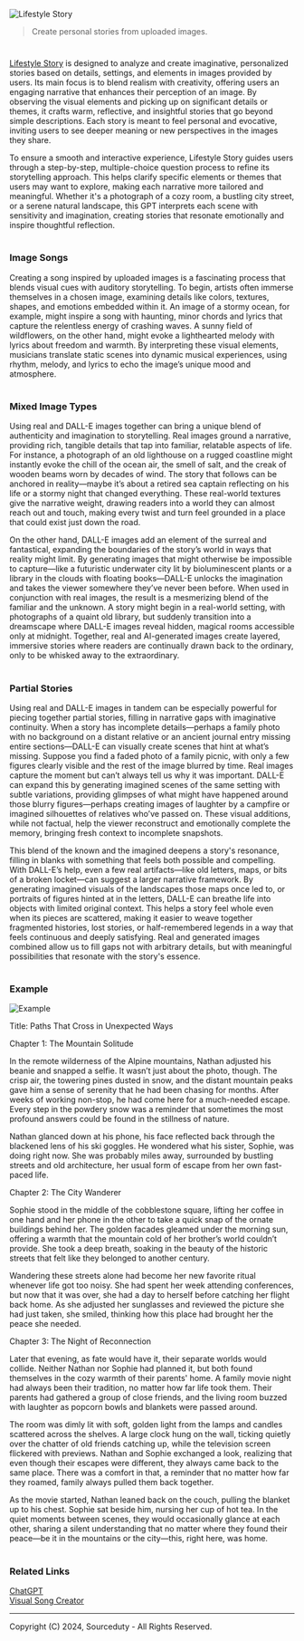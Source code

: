 ![Lifestyle Story](https://github.com/user-attachments/assets/9ab1b81d-deb3-483a-8783-64909b35eda9)

> Create personal stories from uploaded images.
#

[Lifestyle Story](https://chatgpt.com/g/g-QM0MbpRa4-lifestyle-story) is designed to analyze and create imaginative, personalized stories based on details, settings, and elements in images provided by users. Its main focus is to blend realism with creativity, offering users an engaging narrative that enhances their perception of an image. By observing the visual elements and picking up on significant details or themes, it crafts warm, reflective, and insightful stories that go beyond simple descriptions. Each story is meant to feel personal and evocative, inviting users to see deeper meaning or new perspectives in the images they share.

To ensure a smooth and interactive experience, Lifestyle Story guides users through a step-by-step, multiple-choice question process to refine its storytelling approach. This helps clarify specific elements or themes that users may want to explore, making each narrative more tailored and meaningful. Whether it's a photograph of a cozy room, a bustling city street, or a serene natural landscape, this GPT interprets each scene with sensitivity and imagination, creating stories that resonate emotionally and inspire thoughtful reflection.

#
### Image Songs

Creating a song inspired by uploaded images is a fascinating process that blends visual cues with auditory storytelling. To begin, artists often immerse themselves in a chosen image, examining details like colors, textures, shapes, and emotions embedded within it. An image of a stormy ocean, for example, might inspire a song with haunting, minor chords and lyrics that capture the relentless energy of crashing waves. A sunny field of wildflowers, on the other hand, might evoke a lighthearted melody with lyrics about freedom and warmth. By interpreting these visual elements, musicians translate static scenes into dynamic musical experiences, using rhythm, melody, and lyrics to echo the image’s unique mood and atmosphere.

#
### Mixed Image Types

Using real and DALL-E images together can bring a unique blend of authenticity and imagination to storytelling. Real images ground a narrative, providing rich, tangible details that tap into familiar, relatable aspects of life. For instance, a photograph of an old lighthouse on a rugged coastline might instantly evoke the chill of the ocean air, the smell of salt, and the creak of wooden beams worn by decades of wind. The story that follows can be anchored in reality—maybe it’s about a retired sea captain reflecting on his life or a stormy night that changed everything. These real-world textures give the narrative weight, drawing readers into a world they can almost reach out and touch, making every twist and turn feel grounded in a place that could exist just down the road.

On the other hand, DALL-E images add an element of the surreal and fantastical, expanding the boundaries of the story’s world in ways that reality might limit. By generating images that might otherwise be impossible to capture—like a futuristic underwater city lit by bioluminescent plants or a library in the clouds with floating books—DALL-E unlocks the imagination and takes the viewer somewhere they’ve never been before. When used in conjunction with real images, the result is a mesmerizing blend of the familiar and the unknown. A story might begin in a real-world setting, with photographs of a quaint old library, but suddenly transition into a dreamscape where DALL-E images reveal hidden, magical rooms accessible only at midnight. Together, real and AI-generated images create layered, immersive stories where readers are continually drawn back to the ordinary, only to be whisked away to the extraordinary.

#
### Partial Stories

Using real and DALL-E images in tandem can be especially powerful for piecing together partial stories, filling in narrative gaps with imaginative continuity. When a story has incomplete details—perhaps a family photo with no background on a distant relative or an ancient journal entry missing entire sections—DALL-E can visually create scenes that hint at what’s missing. Suppose you find a faded photo of a family picnic, with only a few figures clearly visible and the rest of the image blurred by time. Real images capture the moment but can’t always tell us why it was important. DALL-E can expand this by generating imagined scenes of the same setting with subtle variations, providing glimpses of what might have happened around those blurry figures—perhaps creating images of laughter by a campfire or imagined silhouettes of relatives who’ve passed on. These visual additions, while not factual, help the viewer reconstruct and emotionally complete the memory, bringing fresh context to incomplete snapshots.

This blend of the known and the imagined deepens a story's resonance, filling in blanks with something that feels both possible and compelling. With DALL-E’s help, even a few real artifacts—like old letters, maps, or bits of a broken locket—can suggest a larger narrative framework. By generating imagined visuals of the landscapes those maps once led to, or portraits of figures hinted at in the letters, DALL-E can breathe life into objects with limited original context. This helps a story feel whole even when its pieces are scattered, making it easier to weave together fragmented histories, lost stories, or half-remembered legends in a way that feels continuous and deeply satisfying. Real and generated images combined allow us to fill gaps not with arbitrary details, but with meaningful possibilities that resonate with the story's essence.

#
### Example

![Example](https://github.com/user-attachments/assets/d38f90f7-6242-4819-ab10-c7444e751684)

Title: Paths That Cross in Unexpected Ways

Chapter 1: The Mountain Solitude

In the remote wilderness of the Alpine mountains, Nathan adjusted his beanie and snapped a selfie. It wasn’t just about the photo, though. The crisp air, the towering pines dusted in snow, and the distant mountain peaks gave him a sense of serenity that he had been chasing for months. After weeks of working non-stop, he had come here for a much-needed escape. Every step in the powdery snow was a reminder that sometimes the most profound answers could be found in the stillness of nature.

Nathan glanced down at his phone, his face reflected back through the blackened lens of his ski goggles. He wondered what his sister, Sophie, was doing right now. She was probably miles away, surrounded by bustling streets and old architecture, her usual form of escape from her own fast-paced life.

Chapter 2: The City Wanderer

Sophie stood in the middle of the cobblestone square, lifting her coffee in one hand and her phone in the other to take a quick snap of the ornate buildings behind her. The golden facades gleamed under the morning sun, offering a warmth that the mountain cold of her brother’s world couldn’t provide. She took a deep breath, soaking in the beauty of the historic streets that felt like they belonged to another century.

Wandering these streets alone had become her new favorite ritual whenever life got too noisy. She had spent her week attending conferences, but now that it was over, she had a day to herself before catching her flight back home. As she adjusted her sunglasses and reviewed the picture she had just taken, she smiled, thinking how this place had brought her the peace she needed.

Chapter 3: The Night of Reconnection

Later that evening, as fate would have it, their separate worlds would collide. Neither Nathan nor Sophie had planned it, but both found themselves in the cozy warmth of their parents' home. A family movie night had always been their tradition, no matter how far life took them. Their parents had gathered a group of close friends, and the living room buzzed with laughter as popcorn bowls and blankets were passed around.

The room was dimly lit with soft, golden light from the lamps and candles scattered across the shelves. A large clock hung on the wall, ticking quietly over the chatter of old friends catching up, while the television screen flickered with previews. Nathan and Sophie exchanged a look, realizing that even though their escapes were different, they always came back to the same place. There was a comfort in that, a reminder that no matter how far they roamed, family always pulled them back together.

As the movie started, Nathan leaned back on the couch, pulling the blanket up to his chest. Sophie sat beside him, nursing her cup of hot tea. In the quiet moments between scenes, they would occasionally glance at each other, sharing a silent understanding that no matter where they found their peace—be it in the mountains or the city—this, right here, was home.

#
### Related Links

[ChatGPT](https://github.com/sourceduty/ChatGPT)
<br>
[Visual Song Creator](https://github.com/sourceduty/Visual_Song_Creator)

***
Copyright (C) 2024, Sourceduty - All Rights Reserved.
